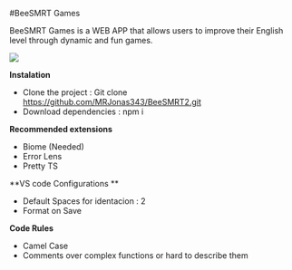#BeeSMRT Games

BeeSMRT Games is a WEB APP that allows users to improve their English level
through dynamic and fun games.

![](https://pub-634c4c6c8002422595e483ed8ca88991.r2.dev/logo_white.webp)

**Instalation**

- Clone the project : Git clone https://github.com/MRJonas343/BeeSMRT2.git
- Download dependencies : npm i

**Recommended extensions**

- Biome (Needed)
- Error Lens
- Pretty TS

**VS code Configurations **

- Default Spaces for identacion : 2
- Format on Save

**Code Rules**

- Camel Case
- Comments over complex functions or hard to describe them
